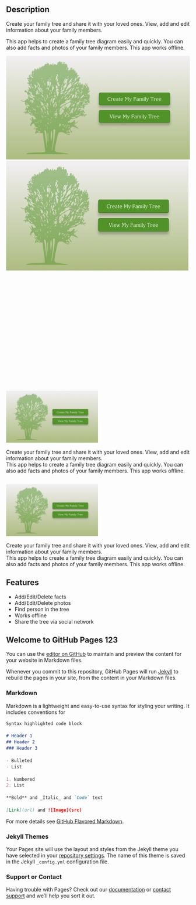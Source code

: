## Description

Create your family tree and share it with your loved ones. View, add and edit information about your family members.

This app helps to create a family tree diagram easily and quickly. You can also add facts and photos of your family members. This app works offline.

<img src="1.png" alt="" class="inline"/>

<div style="width: 1000px; height: 600px;">
    <img src="1.png" width="50%" height="50%">
</div>

<div>
    <p style="float: left;"><img src="1.png" width="50%" height="50%"></p>
    <p>Create your family tree and share it with your loved ones. View, add and edit information about your family members.<br/>This app helps to create a family tree diagram easily and quickly. You can also add facts and photos of your family members. This app works offline.</p>
</div>
<div style="clear: left;">
    <p style="float: left;"><img src="1.png" width="50%" height="50%"></p>
    <p>Create your family tree and share it with your loved ones. View, add and edit information about your family members.<br/>This app helps to create a family tree diagram easily and quickly. You can also add facts and photos of your family members. This app works offline.</p>
</div>

## Features

- Add/Edit/Delete facts
- Add/Edit/Delete photos
- Find person in the tree
- Works offline
- Share the tree via social network

## Welcome to GitHub Pages 123

You can use the [editor on GitHub](https://github.com/aniavagyanv/My-Family-Tree-Creator/edit/main/README.md) to maintain and preview the content for your website in Markdown files.

Whenever you commit to this repository, GitHub Pages will run [Jekyll](https://jekyllrb.com/) to rebuild the pages in your site, from the content in your Markdown files.

### Markdown

Markdown is a lightweight and easy-to-use syntax for styling your writing. It includes conventions for

```markdown
Syntax highlighted code block

# Header 1
## Header 2
### Header 3

- Bulleted
- List

1. Numbered
2. List

**Bold** and _Italic_ and `Code` text

[Link](url) and ![Image](src)
```

For more details see [GitHub Flavored Markdown](https://guides.github.com/features/mastering-markdown/).

### Jekyll Themes

Your Pages site will use the layout and styles from the Jekyll theme you have selected in your [repository settings](https://github.com/aniavagyanv/My-Family-Tree-Creator/settings). The name of this theme is saved in the Jekyll `_config.yml` configuration file.

### Support or Contact  

Having trouble with Pages? Check out our [documentation](https://docs.github.com/categories/github-pages-basics/) or [contact support](https://support.github.com/contact) and we’ll help you sort it out.
